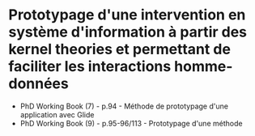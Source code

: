 # Prototypage d'une intervention en système d'information à partir des kernel theories et permettant de faciliter les interactions homme-données

- PhD Working Book (7) - p.94 - Méthode de prototypage d'une application avec Glide
- PhD Working Book (9) - p.95-96/113 - Prototypage d'une méthode 
